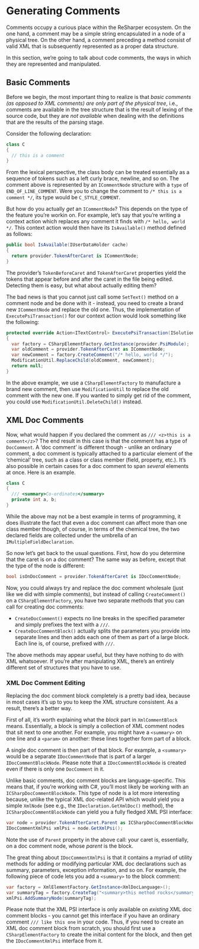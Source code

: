 # Generating Comments

Comments occupy a curious place within the ReSharper ecosystem. On the one hand, a comment may be a simple string encapsulated in a node of a physical tree. On the other hand, a comment preceding a method consist of valid XML that is subsequently represented as a proper data structure.

In this section, we’re going to talk about code comments, the ways in which they are represented and manipulated.

## Basic Comments

Before we begin, the most important thing to realize is that *basic comments (as opposed to XML comments) are only part of the physical tree*, i.e., comments are available in the tree structure that is the result of lexing of the source code, but they are _not available_ when dealing with the definitions that are the results of the parsing stage.

Consider the following declaration:

```cs
class C
{
  // this is a comment
}
```

From the lexical perspective, the class body can be treated essentially as a sequence of tokens such as a left curly brace, newline, and so on. The comment above is represented by an `ICommentNode` structure with a `type` of `END_OF_LINE_COMMENT`. Were you to change the comment to `/* this is a comment */`, its type would be `C_STYLE_COMMENT`.

But how do you actually _get_ an `ICommentNode`? This depends on the type of the feature you’re workin on. For example, let’s say that you’re writing a context action which replaces any comment it finds with `/* hello, world */`. This context action would then have its `IsAvailable()` method defined as follows:

```cs
public bool IsAvailable(IUserDataHolder cache)
{
  return provider.TokenAfterCaret is ICommentNode;
}
```

The provider’s `TokenBeforeCaret` and `TokenAfterCaret` properties yield the tokens that appear before and after the caret in the file being edited. Detecting them is easy, but what about actually editing them?

The bad news is that you cannot just call some `SetText()` method on a comment node and be done with it - instead, you need to create a brand new `ICommentNode` and replace the old one. Thus, the implementation of `ExecutePsiTransaction()` for our context action would look something like the following:

```cs
protected override Action<ITextControl> ExecutePsiTransaction(ISolution solution, IProgressIndicator progress)
{
  var factory = CSharpElementFactory.GetInstance(provider.PsiModule);
  var oldComment = provider.TokenAfterCaret as ICommentNode;
  var newComment = factory.CreateComment("/* hello, world */");
  ModificationUtil.ReplaceChild(oldComment, newComment);
  return null;
}
```

In the above example, we use a `CSharpElementFactory` to manufacture a brand new comment, then use `ModificationUtil` to replace the old comment with the new one. If you wanted to simply get rid of the comment, you could use `ModificationUtil.DeleteChild()` instead.

## XML Doc Comments

Now, what would happen if you declared the comment as `/// <z>this is a comment</z>`? The end result in this case is that the comment has a type of `DocComment`. A ‘doc comment’ is different though - unlike an ordinary comment, a doc comment is typically attached to a particular element of the ‘chemical’ tree, such as a class or class member (field, property, etc.). It’s also possible in certain cases for a doc comment to span _several_ elements at once. Here is an example.

```cs
class C
{
  /// <summary>Co-ordinates</summary>
  private int a, b;
}
```

While the above may not be a best example in terms of programming, it does illustrate the fact that even a doc comment can affect more than one class member though, of course, in terms of the chemical tree, the two declared fields are collected under the umbrella of an `IMultipleFieldDeclaration`.

So now let’s get back to the usual questions. First, how do you determine that the caret is on a doc comment? The same way as before, except that the type of the node is different:

```cs
bool isOnDocComment = provider.TokenAfterCaret is IDocCommentNode;
```

Now, you could always try and replace the doc comment wholesale (just like we did with simple comments), but instead of calling `CreateComment()` on a `CSharpElementFactory`, you have two separate methods that you can call for creating doc comments:

* `CreateDocComment()` expects no line breaks in the specified parameter and simply prefixes the text with a `///`.
* `CreateDocCommentBlock()` actually splits the parameters you provide into separate lines and then adds each one of them as part of a large block. Each line is, of course, prefixed with `///`.

The above methods may appear useful, but they have nothing to do with XML whatsoever. If you’re after manipulating XML, there’s an entirely different set of structures that you have to use.

### XML Doc Comment Editing

Replacing the doc comment block completely is a pretty bad idea, because in most cases it’s up to you to keep the XML structure consistent. As a result, there’s a better way.

First of all, it’s worth explaining what the _block_ part in `XmlCommentBlock` means. Essentially, a block is simply a collection of XML comment nodes that sit next to one another. For example, you might have a `<summary>` on one line and a `<param>` on another: these lines together form part of a block.

A single doc comment is then part of that block. For example, a `<summary>` would be a separate `IDocCommentNode` that is part of a larger `IDocCommentBlockNode`. Please note that a `IDocCommentBlockNode` is created even if there is only one `DocComment` in it.

Unlike basic comments, doc comment blocks are language-specific. This means that, if you’re working with C#, you’ll most likely be working with an `ICSharpDocCommentBlockNode`. This type of node is a lot more interesting because, unlike the typical XML doc-related API which would yield you a simple `XmlNode` (see e.g., the `IDeclaration.GetXmlDoc()` method), the `ICSharpDocCommentBlockNode` can yield you a fully fledged XML PSI interface:

```cs
var node = provider.TokenAfterCaret.Parent as ICSharpDocCommentBlockNode;
IDocCommentXmlPsi xmlPsi = node.GetXmlPsi();
```

Note the use of `Parent` property in the above call: your caret is, essentially, on a doc comment node, whose _parent_ is the block.

The great thing about `IDocCommentXmlPsi` is that it contains a myriad of utility methods for adding or modifying particular XML doc declarations such as summary, parameters, exception information, and so on. For example, the following piece of code lets you add a `<summary>` to the block comment:

```cs
var factory = XmlElementFactory.GetInstance<XmlDocLanguage>();
var summaryTag = factory.CreateTag("<summary>this method rocks</summary>");
xmlPsi.AddSummaryNode(summaryTag);
```

Please note that the XML PSI interface is only available on _existing_ XML doc comment blocks - you cannot get this interface if you have an ordinary comment `/// like this one` in your code. Thus, if you need to create an XML doc comment block from scratch, you should first use a `CSharpElementFactory` to create the initial content for the block, and then get the `IDocCommentXmlPsi` interface from it.

